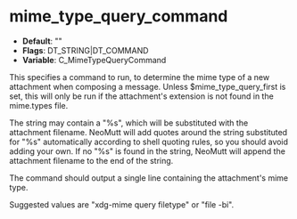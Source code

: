# mime_type_query_command

- **Default**: ""
- **Flags**: DT_STRING|DT_COMMAND
- **Variable**: C_MimeTypeQueryCommand

This specifies a command to run, to determine the mime type of a
new attachment when composing a message.  Unless
$mime_type_query_first is set, this will only be run if the
attachment's extension is not found in the mime.types file.

The string may contain a "%s", which will be substituted with the
attachment filename.  NeoMutt will add quotes around the string substituted
for "%s" automatically according to shell quoting rules, so you should
avoid adding your own.  If no "%s" is found in the string, NeoMutt will
append the attachment filename to the end of the string.

The command should output a single line containing the
attachment's mime type.

Suggested values are "xdg-mime query filetype" or
"file -bi".
